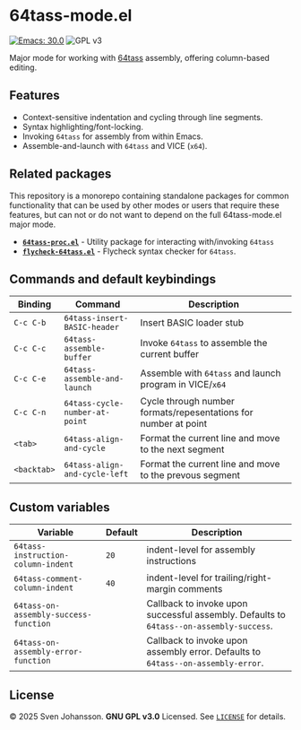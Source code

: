
# 64tass-mode.el

[![Emacs: 30.0](https://img.shields.io/badge/Emacs-30.0-blue.svg)](https://www.gnu.org/software/emacs/)
![GPL v3](https://img.shields.io/badge/license-GPL_v3-green.svg)

Major mode for working with [64tass](https://github.com/irmen/64tass) assembly, offering column-based editing.

## Features

- Context-sensitive indentation and cycling through line segments.
- Syntax highlighting/font-locking.
- Invoking `64tass` for assembly from within Emacs.
- Assemble-and-launch with `64tass` and VICE (`x64`).

## Related packages

This repository is a monorepo containing standalone packages for common functionality that
can be used by other modes or users that require these features, but can not or do not want to
depend on the full 64tass-mode.el major mode.

- [**`64tass-proc.el`**](packages/64tass-proc.el/README.md) - Utility package for interacting with/invoking `64tass`
- [**`flycheck-64tass.el`**](packages/flycheck-64tass.el/README.md) - Flycheck syntax checker for `64tass`.

## Commands and default keybindings

| Binding     | Command                        | Description                                                     |
|-------------|--------------------------------|-----------------------------------------------------------------|
| `C-c C-b`   | `64tass-insert-BASIC-header`   | Insert BASIC loader stub                                        |
| `C-c C-c`   | `64tass-assemble-buffer`       | Invoke `64tass` to assemble the current buffer                  |
| `C-c C-e`   | `64tass-assemble-and-launch`   | Assemble with `64tass` and launch program in VICE/`x64`         |
| `C-c C-n`   | `64tass-cycle-number-at-point` | Cycle through number formats/repesentations for number at point |
| `<tab>`     | `64tass-align-and-cycle`       | Format the current line and move to the next segment            |
| `<backtab>` | `64tass-align-and-cycle-left`  | Format the current line and move to the prevous segment         |


## Custom variables

| Variable                              | Default | Description                                                                             |
|---------------------------------------|---------|-----------------------------------------------------------------------------------------|
| `64tass-instruction-column-indent`    | `20`    | indent-level for assembly instructions                                                  |
| `64tass-comment-column-indent`        | `40`    | indent-level for trailing/right-margin comments                                         |
| `64tass-on-assembly-success-function` | <fn>    | Callback to invoke upon successful assembly. Defaults to `64tass--on-assembly-success`. |
| `64tass-on-assembly-error-function`   | <fn>    | Callback to invoke upon assembly error. Defaults to `64tass--on-assembly-error`.        |

## License

© 2025 Sven Johansson. **GNU GPL v3.0** Licensed. See [`LICENSE`](LICENSE) for details.
